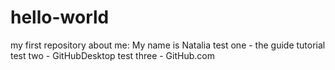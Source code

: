 # hello-world
my first repository
about me: My name is Natalia
test one - the  guide tutorial
test two - GitHubDesktop
test three - GitHub.com
